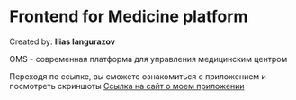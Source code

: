 <h1>Frontend for Medicine platform</h1>
Created by: <b>Ilias Iangurazov</b>

OMS - современная платформа для управления медицинским центром

Переходя по ссылке, вы сможете ознакомиться с приложением и посмотреть скриншоты
<a href='https://oms-page.herokuapp.com/' target='_blank'>Ссылка на сайт о моем приложении</a>
